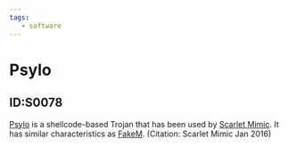 ```yaml
---
tags:
   - software
---
```

# Psylo
## ID:S0078
[Psylo](/mitre/software/S0078) is a shellcode-based Trojan that has been used by [Scarlet Mimic](/mitre/groups/G0029). It has similar characteristics as [FakeM](/mitre/software/S0076). (Citation: Scarlet Mimic Jan 2016)
